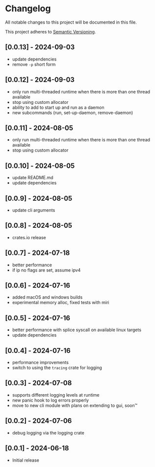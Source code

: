 # Changelog

All notable changes to this project will be documented in this file.

This project adheres to [Semantic Versioning](https://semver.org).

## [0.0.13] - 2024-09-03
- update dependencies
- remove `-p` short form

## [0.0.12] - 2024-09-03
- only run multi-threaded runtime when there is more than one thread available
- stop using custom allocator
- ability to add to start up and run as a daemon
- new subcommands (run, set-up-daemon, remove-daemon)


## [0.0.11] - 2024-08-05
- only run multi-threaded runtime when there is more than one thread available
- stop using custom allocator

## [0.0.10] - 2024-08-05
- update README.md
- update dependencies

## [0.0.9] - 2024-08-05
- update cli arguments

## [0.0.8] - 2024-08-05
- crates.io release

## [0.0.7] - 2024-07-18
- better performance
- if ip no flags are set, assume ipv4

## [0.0.6] - 2024-07-16
- added macOS and windows builds
- experimental memory alloc, fixed tests with miri

## [0.0.5] - 2024-07-16
- better performance with splice syscall on available linux targets
- update dependencies


## [0.0.4] - 2024-07-16
- performance improvements
- switch to using the `tracing` crate for logging

## [0.0.3] - 2024-07-08
- supports different logging levels at runtime
- new panic hook to log errors properly
- move to new cli module with plans on extending to gui, soon™

## [0.0.2] - 2024-07-06
- debug logging via the logging crate

## [0.0.1] - 2024-06-18
- Initial release